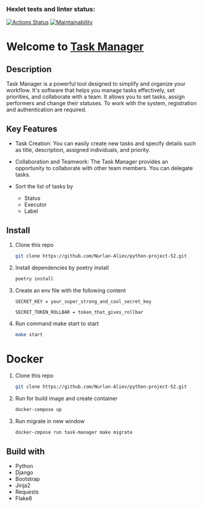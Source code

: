 ### Hexlet tests and linter status:
[![Actions Status](https://github.com/Nurlan-Aliev/python-project-52/workflows/hexlet-check/badge.svg)](https://github.com/Nurlan-Aliev/python-project-52/actions)
[![Maintainability](https://api.codeclimate.com/v1/badges/e845923d5fca1eb63da6/maintainability)](https://codeclimate.com/github/Nurlan-Aliev/python-project-52/maintainability)


# Welcome to [Task Manager](https://task-manager-o9zw.onrender.com)

## Description 
Task Manager is a powerful tool designed to simplify and organize your workflow. It's software that helps you manage tasks effectively, set priorities, and collaborate with a team.
It allows you to set tasks, assign performers and change their statuses. To work with the system, registration and authentication are required.


## Key Features 
* Task Creation: You can easily create new tasks and specify details such as title, description, assigned individuals, and priority.
* Collaboration and Teamwork: The Task Manager provides an opportunity to collaborate with other team members. You can delegate tasks.

* Sort the list of tasks by
  * Status 
  * Executor
  * Label


## Install

1. Clone this repo
    ```bash
    git clone https://github.com/Nurlan-Aliev/python-project-52.git  
    ```
   
2. Install dependencies by poetry install
   ```bash
   poetry install
   ```
  
3. Create an env file with the following content
   ```commandline
   SECRET_KEY = your_super_strong_and_cool_secret_key
   
   SECRET_TOKEN_ROLLBAR = token_that_gives_rollbar
   ```
4. Run command make start to start
   ```bash
   make start
   ```

# Docker
1. Clone this repo
    ```bash
    git clone https://github.com/Nurlan-Aliev/python-project-52.git  
    ```

2. Run for build image and create container
    ```bash
   docker-compose up
   ```
3. Run migrate in new window 
    ```bash
   docker-cmpose run task-manager make migrate
   ```



## Build with

* Python
* Django
* Bootstrap
* Jinja2
* Requests
* Flake8
